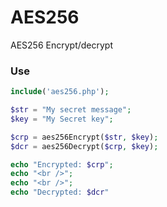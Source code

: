 # AES256
AES256 Encrypt/decrypt

### Use
```php
include('aes256.php');

$str = "My secret message";
$key = "My Secret key";

$crp = aes256Encrypt($str, $key);
$dcr = aes256Decrypt($crp, $key);

echo "Encrypted: $crp";
echo "<br />";
echo "<br />";
echo "Decrypted: $dcr"
```
